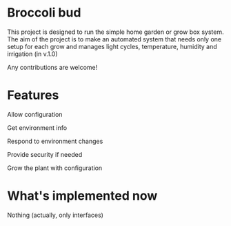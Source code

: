 # Broccoli bud
This project is designed to run the simple home garden or grow box system. The aim of the project is to make an automated system that needs only one setup for each grow and manages light cycles, temperature, humidity and irrigation (in v.1.0)

Any contributions are welcome!

# Features

Allow configuration

Get environment info

Respond to environment changes

Provide security if needed

Grow the plant with configuration

# What's implemented now

Nothing (actually, only interfaces)

